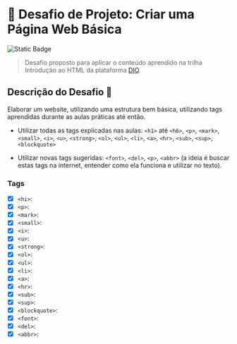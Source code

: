 # :dart: Desafio de Projeto: Criar uma Página Web Básica


![Static Badge](https://img.shields.io/badge/STATUS-EM_DESENVOLVIMENTO-blue)


> Desafio proposto para aplicar o conteúdo aprendido na trilha Introdução ao HTML da plataforma [DIO](https://web.dio.me/).


## Descrição do Desafio :memo:

Elaborar um website, utilizando uma estrutura bem básica, utilizando tags aprendidas durante as aulas práticas até então. 


- Utilizar todas as tags explicadas nas aulas: `<h1>` até `<h6>`, `<p>`, `<mark>`, `<small>`, `<i>`, `<u>`, `<strong>`, `<ol>`, `<ul>`, `<li>`, `<a>`, `<hr>`, `<sub>`, `<sup>`, `<blockquote>`

- Utilizar novas tags sugeridas: `<font>`, `<del>`, `<p>`, `<abbr>` (a ideia é buscar estas tags na internet, entender como ela funciona e utilizar no texto).

### Tags 
- [x] `<hi>`:
- [x] `<p>`:
- [x] `<mark>`:
- [x] `<small>`:
- [x] `<i>`:
- [x] `<u>`:
- [x] `<strong>`:
- [x] `<ol>`: 
- [x] `<ul>`: 
- [x] `<li>`: 
- [x] `<a>`: 
- [x] `<hr>`: 
- [x] `<sub>`: 
- [x] `<sup>`: 
- [x] `<blockquote>`: 
- [x] `<font>`:
- [x] `<del>`:
- [x] `<abbr>`:
